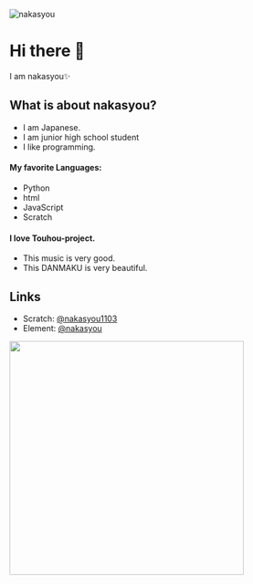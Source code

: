 ![nakasyou](https://komarev.com/ghpvc/?username=nakasyou&label=Profile%20views&style=flat)
# Hi there 👋
I am nakasyou✨
## What is about nakasyou?
- I am Japanese.
- I am junior high school student
- I like programming.
#### My favorite Languages:
- Python
- html
- JavaScript
- Scratch  
  
#### I love Touhou-project.
- This music is very good.
- This DANMAKU is very beautiful.
## Links
- Scratch: [@nakasyou1103](//scratch.mit.edu/users/nakasyou1103)
- Element: [@nakasyou](//matrix.to/#/@nakasyou:matrix.org)
<img width=410 src="https://github-readme-stats.vercel.app/api?username=nakasyou&count_private=true&theme=blueberry" />
<!--
**nakasyou/nakasyou** is a ✨ _special_ ✨ repository because its `README.md` (this file) appears on your GitHub profile.

Here are some ideas to get you started:

- 🔭 I’m currently working on ...
- 🌱 I’m currently learning ...
- 👯 I’m looking to collaborate on ...
- 🤔 I’m looking for help with ...
- 💬 Ask me about ...
- 📫 How to reach me: ...
- 😄 Pronouns: ...
- ⚡ Fun fact: ...
-->
